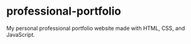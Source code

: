 # professional-portfolio
My personal professional portfolio website made with HTML, CSS, and JavaScript.
